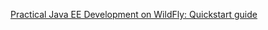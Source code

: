 [Practical Java EE Development on WildFly: Quickstart guide](https://books.google.es/books?id=KeziBAAAQBAJ&pg=PA201&lpg=PA201&dq=ram+usage+wildfly+vs+native+images&source=bl&ots=gYvhtCL7HJ&sig=ACfU3U0d92m_r6FR4bPNzi4U475s1UHANg&hl=es&sa=X&ved=2ahUKEwif5LmJxOXoAhWN5OAKHUCMAFoQ6AEwCXoECAoQLw)

